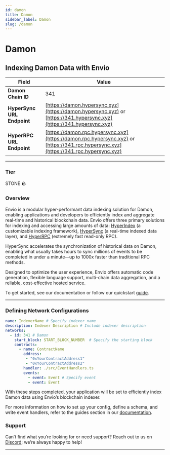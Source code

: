 ```yaml
---
id: damon
title: Damon
sidebar_label: Damon
slug: /damon
---
```


# Damon

## Indexing Damon Data with Envio

| **Field**                     | **Value**                                                                                          |
|-------------------------------|----------------------------------------------------------------------------------------------------|
| **Damon Chain ID**     | 341                                                                                            |
| **HyperSync URL Endpoint**    | [https://damon.hypersync.xyz](https://damon.hypersync.xyz) or [https://341.hypersync.xyz](https://341.hypersync.xyz) |
| **HyperRPC URL Endpoint**     | [https://damon.rpc.hypersync.xyz](https://damon.rpc.hypersync.xyz) or [https://341.rpc.hypersync.xyz](https://341.rpc.hypersync.xyz) |

---

### Tier

STONE 🪨

### Overview

Envio is a modular hyper-performant data indexing solution for Damon, enabling applications and developers to efficiently index and aggregate real-time and historical blockchain data. Envio offers three primary solutions for indexing and accessing large amounts of data: [HyperIndex](/docs/HyperIndex/overview) (a customizable indexing framework), [HyperSync](/docs/HyperSync/overview) (a real-time indexed data layer), and [HyperRPC](/docs/HyperRPC/overview-hyperrpc) (extremely fast read-only RPC).

HyperSync accelerates the synchronization of historical data on Damon, enabling what usually takes hours to sync millions of events to be completed in under a minute—up to 1000x faster than traditional RPC methods.

Designed to optimize the user experience, Envio offers automatic code generation, flexible language support, multi-chain data aggregation, and a reliable, cost-effective hosted service.

To get started, see our documentation or follow our quickstart [guide](/docs/HyperIndex/contract-import).

---

### Defining Network Configurations

```yaml
name: IndexerName # Specify indexer name
description: Indexer Description # Include indexer description
networks:
  - id: 341 # Damon  
    start_block: START_BLOCK_NUMBER  # Specify the starting block
    contracts:
      - name: ContractName
        address:
         - "0xYourContractAddress1"
         - "0xYourContractAddress2"
        handler: ./src/EventHandlers.ts
        events:
          - event: Event # Specify event
          - event: Event
```

With these steps completed, your application will be set to efficiently index Damon data using Envio’s blockchain indexer.

For more information on how to set up your config, define a schema, and write event handlers, refer to the guides section in our [documentation](/docs/HyperIndex/configuration-file).

### Support

Can’t find what you’re looking for or need support? Reach out to us on [Discord](https://discord.com/invite/Q9qt8gZ2fX); we’re always happy to help!

---
